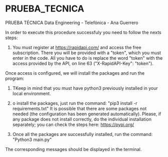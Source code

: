 # PRUEBA_TECNICA
PRUEBA TÉCNICA Data Engineering - Telefónica - Ana Guerrero

In order to execute this procedure successfuly you need to follow the nexts steps:

1. You must register at https://rapidapi.com/ and access the free subscription. There you will be provided with a "token", which you must enter in the code.
All you have to do is replace the word "token" with the access provided by the API, on line 63 ("X-RapidAPI-Key": "token").

Once access is configured, we will install the packages and run the program:

1. TKeep in mind that you must have python3 previously installed in your local environment.

2. o install the packages, just run the command: "pip3 install -r requirements.txt"
It is possible that there are some packages not needed (the configuration has been generated automatically).
Please, if any package does not install correctly, do the individual installation separately; you can check the steps here:
https://pypi.org/


3. Once all the packages are successfully installed, run the command: "Python3 main.py"

The corresponding messages should be displayed in the terminal.

